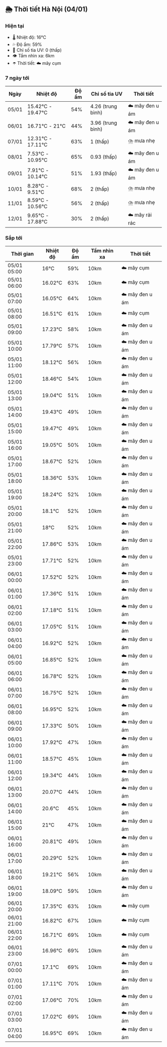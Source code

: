 ## 🌦️ Thời tiết Hà Nội (04/01)

### Hiện tại

- 🌡️ Nhiệt độ: 16℃
- 💦 Độ ẩm: 59%
- 🌟 Chỉ số tia UV: 0 (thấp)
- 👁️ Tầm nhìn xa: 6km
- ☂️ Thời tiết: ☁️ mây cụm

### 7 ngày tới

| Ngày | Nhiệt độ | Độ ẩm | Chỉ số tia UV | Thời tiết |
| --- | --- | --- | --- | --- |
| 05/01 | 15.42℃ - 19.47℃ | 54% | 4.26 (trung bình) | ☁️ mây đen u ám |
| 06/01 | 16.71℃ - 21℃ | 44% | 3.96 (trung bình) | ☁️ mây đen u ám |
| 07/01 | 12.31℃ - 17.11℃ | 63% | 1 (thấp) | ⛈️ mưa nhẹ |
| 08/01 | 7.53℃ - 10.95℃ | 65% | 0.93 (thấp) | ☁️ mây đen u ám |
| 09/01 | 7.91℃ - 10.14℃ | 51% | 1.93 (thấp) | ☁️ mây đen u ám |
| 10/01 | 8.28℃ - 9.51℃ | 68% | 2 (thấp) | ⛈️ mưa nhẹ |
| 11/01 | 8.59℃ - 10.56℃ | 56% | 2 (thấp) | ⛈️ mưa nhẹ |
| 12/01 | 9.65℃ - 17.88℃ | 30% | 2 (thấp) | ☁️ mây rải rác |

### Sắp tới

| Thời gian | Nhiệt độ | Độ ẩm | Tầm nhìn xa | Thời tiết |
| --- | --- | --- | --- | --- |
| 05/01 05:00 | 16℃ | 59% | 10km | ☁️ mây cụm |
| 05/01 06:00 | 16.02℃ | 63% | 10km | ☁️ mây cụm |
| 05/01 07:00 | 16.05℃ | 64% | 10km | ☁️ mây đen u ám |
| 05/01 08:00 | 16.51℃ | 61% | 10km | ☁️ mây cụm |
| 05/01 09:00 | 17.23℃ | 58% | 10km | ☁️ mây đen u ám |
| 05/01 10:00 | 17.79℃ | 57% | 10km | ☁️ mây đen u ám |
| 05/01 11:00 | 18.12℃ | 56% | 10km | ☁️ mây đen u ám |
| 05/01 12:00 | 18.46℃ | 54% | 10km | ☁️ mây đen u ám |
| 05/01 13:00 | 19.04℃ | 51% | 10km | ☁️ mây đen u ám |
| 05/01 14:00 | 19.43℃ | 49% | 10km | ☁️ mây đen u ám |
| 05/01 15:00 | 19.47℃ | 49% | 10km | ☁️ mây đen u ám |
| 05/01 16:00 | 19.05℃ | 50% | 10km | ☁️ mây đen u ám |
| 05/01 17:00 | 18.67℃ | 52% | 10km | ☁️ mây đen u ám |
| 05/01 18:00 | 18.36℃ | 53% | 10km | ☁️ mây đen u ám |
| 05/01 19:00 | 18.24℃ | 52% | 10km | ☁️ mây đen u ám |
| 05/01 20:00 | 18.1℃ | 52% | 10km | ☁️ mây đen u ám |
| 05/01 21:00 | 18℃ | 52% | 10km | ☁️ mây đen u ám |
| 05/01 22:00 | 17.86℃ | 53% | 10km | ☁️ mây đen u ám |
| 05/01 23:00 | 17.71℃ | 52% | 10km | ☁️ mây đen u ám |
| 06/01 00:00 | 17.52℃ | 52% | 10km | ☁️ mây đen u ám |
| 06/01 01:00 | 17.36℃ | 51% | 10km | ☁️ mây đen u ám |
| 06/01 02:00 | 17.18℃ | 51% | 10km | ☁️ mây đen u ám |
| 06/01 03:00 | 17.05℃ | 51% | 10km | ☁️ mây đen u ám |
| 06/01 04:00 | 16.92℃ | 52% | 10km | ☁️ mây đen u ám |
| 06/01 05:00 | 16.85℃ | 52% | 10km | ☁️ mây đen u ám |
| 06/01 06:00 | 16.78℃ | 52% | 10km | ☁️ mây đen u ám |
| 06/01 07:00 | 16.75℃ | 52% | 10km | ☁️ mây đen u ám |
| 06/01 08:00 | 16.95℃ | 52% | 10km | ☁️ mây đen u ám |
| 06/01 09:00 | 17.33℃ | 50% | 10km | ☁️ mây đen u ám |
| 06/01 10:00 | 17.92℃ | 47% | 10km | ☁️ mây đen u ám |
| 06/01 11:00 | 18.57℃ | 45% | 10km | ☁️ mây đen u ám |
| 06/01 12:00 | 19.34℃ | 44% | 10km | ☁️ mây đen u ám |
| 06/01 13:00 | 20.07℃ | 44% | 10km | ☁️ mây đen u ám |
| 06/01 14:00 | 20.6℃ | 45% | 10km | ☁️ mây đen u ám |
| 06/01 15:00 | 21℃ | 47% | 10km | ☁️ mây đen u ám |
| 06/01 16:00 | 20.81℃ | 49% | 10km | ☁️ mây đen u ám |
| 06/01 17:00 | 20.29℃ | 52% | 10km | ☁️ mây đen u ám |
| 06/01 18:00 | 19.21℃ | 56% | 10km | ☁️ mây đen u ám |
| 06/01 19:00 | 18.09℃ | 59% | 10km | ☁️ mây đen u ám |
| 06/01 20:00 | 17.35℃ | 63% | 10km | ☁️ mây cụm |
| 06/01 21:00 | 16.82℃ | 67% | 10km | ☁️ mây cụm |
| 06/01 22:00 | 16.71℃ | 69% | 10km | ☁️ mây cụm |
| 06/01 23:00 | 16.96℃ | 69% | 10km | ☁️ mây đen u ám |
| 07/01 00:00 | 17.1℃ | 69% | 10km | ☁️ mây đen u ám |
| 07/01 01:00 | 17.11℃ | 70% | 10km | ☁️ mây đen u ám |
| 07/01 02:00 | 17.06℃ | 70% | 10km | ☁️ mây đen u ám |
| 07/01 03:00 | 17.02℃ | 69% | 10km | ☁️ mây đen u ám |
| 07/01 04:00 | 16.95℃ | 69% | 10km | ☁️ mây đen u ám |
